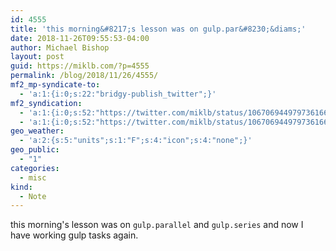 ```yaml
---
id: 4555
title: 'this morning&#8217;s lesson was on gulp.par&#8230;&diams;'
date: 2018-11-26T09:55:53-04:00
author: Michael Bishop
layout: post
guid: https://miklb.com/?p=4555
permalink: /blog/2018/11/26/4555/
mf2_mp-syndicate-to:
  - 'a:1:{i:0;s:22:"bridgy-publish_twitter";}'
mf2_syndication:
  - 'a:1:{i:0;s:52:"https://twitter.com/miklb/status/1067069449797361664";}'
  - 'a:1:{i:0;s:52:"https://twitter.com/miklb/status/1067069449797361664";}'
geo_weather:
  - 'a:2:{s:5:"units";s:1:"F";s:4:"icon";s:4:"none";}'
geo_public:
  - "1"
categories:
  - misc
kind:
  - Note
---
```

this morning's lesson was on `gulp.parallel` and `gulp.series` and now I have working gulp tasks again. 